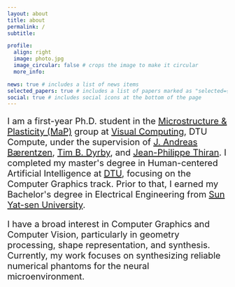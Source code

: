 ```yaml
---
layout: about
title: about
permalink: /
subtitle: 

profile:
  align: right
  image: photo.jpg
  image_circular: false # crops the image to make it circular
  more_info: 

news: true # includes a list of news items
selected_papers: true # includes a list of papers marked as "selected={true}"
social: true # includes social icons at the bottom of the page
---
```

<div style="font-size: 20px;">
<p>I am a first-year Ph.D. student in the <a href="https://www.drcmr.dk/map">Microstructure & Plasticity (MaP)</a> group at <a href="https://orbit.dtu.dk/en/organisations/visual-computing">Visual Computing</a>, DTU Compute, under the supervision of <a href="https://people.compute.dtu.dk/janba/">J. Andreas Bærentzen</a>, <a href="https://orbit.dtu.dk/en/persons/tim-bj%C3%B8rn-dyrby">Tim B. Dyrby</a>, and <a href="https://www.epfl.ch/labs/lts5/thiran.html/">Jean-Philippe Thiran</a>. I completed my master's degree in Human-centered Artificial Intelligence at <a href="https://www.dtu.dk/english/">DTU</a>, focusing on the Computer Graphics track. Prior to that, I earned my Bachelor's degree in Electrical Engineering from <a href="https://www.sysu.edu.cn/sysuen/">Sun Yat-sen University</a>.</p>
    
<p>I have a broad interest in Computer Graphics and Computer Vision, particularly in geometry processing, shape representation, and synthesis. Currently, my work focuses on synthesizing reliable numerical phantoms for the neural microenvironment.</p>
</div>
